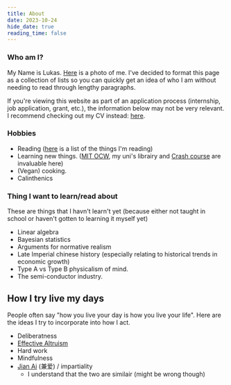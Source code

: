 ```yaml
---
title: About
date: 2023-10-24
hide_date: true
reading_time: false
---
```


### Who am I?
My Name is Lukas. [Here](/uploads/face_profile.jpg) is a photo of me. I've decided to format this page as a collection of lists so you can quickly get an idea of who I am without needing to read through lengthy paragraphs.

If you're viewing this website as part of an application process (internship, job application, grant, etc.), the information below may not be very relevant. I recommend checking out my CV instead: [here](/uploads/resume.pdf).

### Hobbies
* Reading ([here]() is a list of the things I'm reading)
* Learning new things. ([MIT OCW](https://ocw.mit.edu), my uni's librairy and [Crash course](https://thecrashcourse.com) are invaluable here)
* (Vegan) cooking.
* Calinthenics 

### Thing I want to learn/read about
These are things that I havn't learn't yet (because either not taught in school or haven't gotten to learning it myself yet)
* Linear algebra
* Bayesian statistics
* Arguments for normative realism
* Late Imperial chinese history (especially relating to historical trends in economic growth)
* Type A vs Type B physicalism of mind.
* The semi-conductor industry.

## How I try live my days
People often say "how you live your day is how you live your life". Here are the ideas I try to incorporate into how I act.
* Deliberatness
* [Effective Altruism](https://www.effectivealtruism.org/articles/introduction-to-effective-altruism)
* Hard work
* Mindfulness
* [Jian Ai](https://www.britannica.com/topic/jianai) (兼爱) / impartiality
    * I understand that the two are similair (might be wrong though)
